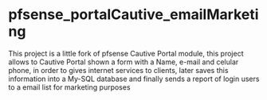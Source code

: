 # pfsense_portalCautive_emailMarketing
This project is a little fork of pfsense Cautive Portal module, this project allows to Cautive Portal shown a form with a Name, e-mail and celular phone, in order to gives internet services to clients, later saves this information into a My-SQL database and finally sends a report of login users to a email list for marketing purposes
